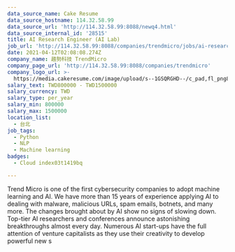 ```yaml
---
data_source_name: Cake Resume
data_source_hostname: 114.32.58.99
data_source_url: 'http://114.32.58.99:8088/newq4.html'
data_source_internal_id: '28515'
title: AI Research Engineer (AI Lab)
job_url: 'http://114.32.58.99:8088/companies/trendmicro/jobs/ai-research-engineer-ai-lab'
date: 2021-04-12T02:08:08.274Z
company_name: 趨勢科技 TrendMicro
company_page_url: 'http://114.32.58.99:8088/companies/trendmicro'
company_logo_url: >-
  https://media.cakeresume.com/image/upload/s--1GSQRGHD--/c_pad,fl_png8,h_200,w_200/v1536046772/i1wwlco86slotrkxcujd.png
salary_text: TWD800000 - TWD1500000
salary_currency: TWD
salary_type: per_year
salary_min: 800000
salary_max: 1500000
location_list:
  - 台北
job_tags:
  - Python
  - NLP
  - Machine learning
badges:
  - Cloud index03t1419bq

---
```


Trend Micro is one of the first cybersecurity companies to adopt machine learning and AI. We have more than 15 years of experience applying AI to dealing with malware, malicious URLs, spam emails, botnets, and many more. The changes brought about by AI show no signs of slowing down. Top-tier AI researchers and conferences announce astonishing breakthroughs almost every day. Numerous AI start-ups have the full attention of venture capitalists as they use their creativity to develop powerful new s